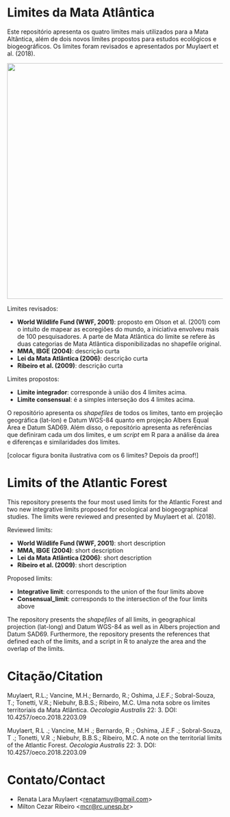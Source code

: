 # Limites da Mata Atlântica 

Este repositório apresenta os quatro limites mais utilizados para a Mata Altântica, além de dois novos limites propostos para estudos ecológicos e biogeográficos. Os limites foram revisados e apresentados por Muylaert et al. (2018).

<img align="center" width="550" src="https://github.com/LEEClab/ATLANTIC-limits/tree/master/images/Fig_release_v02.png">


Limites revisados:  
+ __World Wildlife Fund (WWF, 2001)__: proposto em Olson et al. (2001) com o intuito de mapear as ecoregiões do mundo, a iniciativa envolveu mais de 100 pesquisadores. A parte de Mata Atlântica do limite se refere às duas categorias de Mata Atlântica disponibilizadas no shapefile original.
+ __MMA, IBGE (2004)__: descrição curta
+ __Lei da Mata Atlântica (2006)__: descrição curta
+ __Ribeiro et al. (2009)__: descrição curta

Limites propostos:  
+ __Limite integrador__: corresponde à união dos 4 limites acima.
+ __Limite consensual__: é a simples interseção dos 4 limites acima.

O repositório apresenta os _shapefiles_ de todos os limites, tanto em projeção geográfica (lat-lon) e Datum WGS-84 quanto em projeção Albers Equal Area e Datum SAD69. Além disso, o repositório apresenta as referências que definiram cada um dos limites, e um _script_ em R para a análise da área e diferenças e similaridades dos limites.

[colocar figura bonita ilustrativa com os 6 limites? Depois da proof!]

# Limits of the Atlantic Forest 

This repository presents the four most used limits for the Atlantic Forest and two new integrative limits proposed for ecological and biogeographical studies. The limits were reviewed and presented by Muylaert et al. (2018).

Reviewed limits:  
+ __World Wildlife Fund (WWF, 2001)__: short description
+ __MMA, IBGE (2004)__: short description
+ __Lei da Mata Atlântica (2006)__: short description
+ __Ribeiro et al. (2009)__: short description

Proposed limits:  
+ __Integrative limit__: corresponds to the union of the four limits above
+ __Consensual_limit__: corresponds to the intersection of the four limits above

The repository presents the _shapefiles_ of all limits, in geographical projection (lat-long) and Datum WGS-84 as well as in Albers projection and Datum SAD69. Furthermore, the repository presents the references that defined each of the limits, and a script in R to analyze the area and the overlap of the limits.

# Citação/Citation

Muylaert, R.L.; Vancine, M.H.; Bernardo, R.; Oshima, J.E.F.; Sobral-Souza, T.; Tonetti, V.R.; Niebuhr, B.B.S.; Ribeiro, M.C. Uma nota sobre os limites territoriais da Mata Atlântica. _Oecologia Australis_ 22: 3. DOI: 10.4257/oeco.2018.2203.09

Muylaert, R.L .; Vancine, M.H .; Bernardo, R .; Oshima, J.E.F .; Sobral-Souza, T .; Tonetti, V.R .; Niebuhr, B.B.S.; Ribeiro, M.C. A note on the territorial limits of the Atlantic Forest.  _Oecologia Australis_ 22: 3. DOI: 10.4257/oeco.2018.2203.09

# Contato/Contact

+ Renata Lara Muylaert <<renatamuy@gmail.com>>  
+ Milton Cezar Ribeiro <<mcr@rc.unesp.br>>

